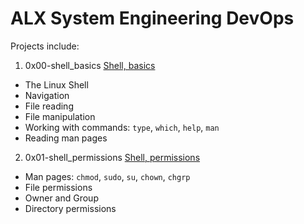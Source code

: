 # ALX System Engineering DevOps

Projects include:

1. 0x00-shell_basics [Shell, basics](https://github.com/michael-peter/alx-system_engineering-devops/tree/main/0x00-shell_basics)

- The Linux Shell
- Navigation
- File reading
- File manipulation
- Working with commands: `type`, `which`, `help`, `man`
- Reading man pages

2. 0x01-shell_permissions [Shell, permissions](https://github.com/michael-peter/alx-system_engineering-devops/tree/main/0x01-shell_permissions)

- Man pages: `chmod`, `sudo`, `su`, `chown`, `chgrp`
- File permissions
- Owner and Group
- Directory permissions
